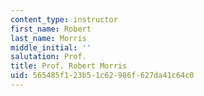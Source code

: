 ```yaml
---
content_type: instructor
first_name: Robert
last_name: Morris
middle_initial: ''
salutation: Prof.
title: Prof. Robert Morris
uid: 565485f1-23b5-1c62-986f-627da41c64c0
---
```

